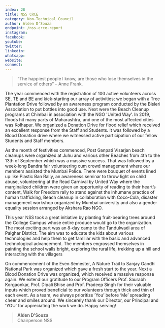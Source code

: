 ```yaml
---
index: 28
title: NSS CRCE
category: Non-Technical Council
author: Alden D’Souza
endpoint: /nss-crce-report
instagram:
facebook:
youtube:
twitter:
linkedin:
whatsapp:
website:
connect:
---
```


> “The happiest people I know, are those
> who lose themselves in the service of others”
> – Anne Frank.

The year commenced with the registration of 100 active volunteers across SE, TE and BE and kick-starting our array of activities; we began with a Tree Plantation Drive followed by an awareness program conducted by the Bisleri Association to put bottles into good use. Next were the Beach Cleanup programs at Chimbai in association with the NGO 'United Way'. In 2019, floods hit many parts of Maharashtra, and one of the most affected cities was Kolhapur. We organized a Donation Drive for flood relief which received an excellent response from the Staff and Students. It was followed by a Blood Donation drive where we witnessed active participation of our fellow Students and Staff members.

As the month of festivities commenced, Post Ganpati Visarjan beach cleanups were organized at Juhu and various other Beaches from 4th to the 13th of September which was a massive success. That was followed by a week-long Bandra fair volunteering cum crowd management where our members assisted the Mumbai Police. There were bouquet of events lined up like Plastic Ban Rally, an awareness seminar to throw light on child abuse, volunteering at the Read Carnival by United Way where the marginalized children were given an opportunity of reading to their heart’s content, Walk for Freedom rally to stand against the inhumane practice of human trafficking, Beach cleanup in collaboration with Coco-Cola, disaster management workshop organized by Mumbai university and also a gender equality session arranged by Akshara Rao NGO.

This year NSS took a great initiative by planting fruit-bearing trees around the College Campus whose entire produce would go to the organization. The most exciting part was an 8-day camp to the Tandulwadi area of Palghar District. The aim was to educate the kids about various technologies and help them to get familiar with the basic and advanced technological advancement. The members engrossed themselves in painting the school walls bright, exploring the rural life, trekking up a hill and interacting with the villagers

On commencement of the Even Semester, A Nature Trail to Sanjay Gandhi National Park was organized which gave a fresh start to the year. Next a Blood Donation Drive was organized, which received a massive response again. We extend our gratitude to our Program Officers Prof. Saurabh Korgaonkar, Prof. Dipali Bhise and Prof. Pradeep Singh for their valuable inputs which proved beneficial to our volunteers through thick and thin of each event. As a team, we always prioritize ‘You’ before ‘Me’ spreading cheer and smiles around. We sincerely thank our Director, our Principal and ‘YOU’ for appreciating the work we do. Happy serving!

> **Alden D’Souza**<br>
> Chairperson NSS

<center>
<a
          href="https://www.instagram.com/nss.crce"
          target="_blank"
          ><i class="fa fa-instagram fa-2x p-2"></i
        ></a>
        <a
          href="https://youtu.be/H13tH_JVbM0"
          target="_blank"
          ><i class="fa fa-youtube-play fa-2x p-2"></i
        ></a>
        <a
          href="https://www.linkedin.com/company/national-service-scheme-crce"
          target="_blank"
          ><i class="fa fa-linkedin fa-2x p-2" aria-hidden="true"></i
        ></a>
</center>
